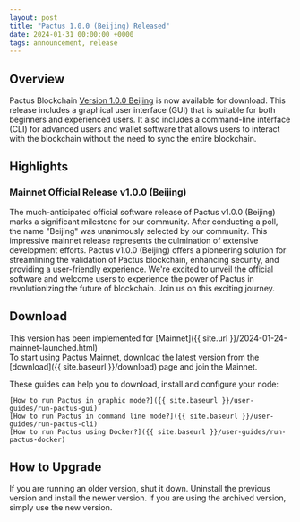 ```yaml
---
layout: post
title: "Pactus 1.0.0 (Beijing) Released"
date: 2024-01-31 00:00:00 +0000
tags: announcement, release
---
```


## Overview

Pactus Blockchain [Version 1.0.0 Beijing](https://github.com/pactus-project/pactus/releases/tag/v1.0.0)
is now available for download.
This release includes a graphical user interface (GUI) that
is suitable for both beginners and experienced users.
It also includes a command-line interface (CLI) for advanced users and wallet software
that allows users to interact with the blockchain without the need to sync the entire blockchain.

## Highlights

### Mainnet Official Release v1.0.0 (Beijing)

The much-anticipated official software release of Pactus v1.0.0 (Beijing) marks a significant milestone for our community. 
After conducting a poll, the name "Beijing" was unanimously selected by our community. This impressive mainnet release 
represents the culmination of extensive development efforts. Pactus v1.0.0 (Beijing) offers a pioneering solution for 
streamlining the validation of Pactus blockchain, enhancing security, and providing a user-friendly experience. 
We're excited to unveil the official software and welcome users to experience the power of Pactus in revolutionizing 
the future of blockchain. Join us on this exciting journey.

## Download

This version has been implemented for [Mainnet]({{ site.url }}/2024-01-24-mainnet-launched.html)  
To start using Pactus Mainnet, download the latest version from the [download]({{ site.baseurl }}/download) page and join the Mainnet.

These guides can help you to download, install and configure your node:

    [How to run Pactus in graphic mode?]({{ site.baseurl }}/user-guides/run-pactus-gui)
    [How to run Pactus in command line mode?]({{ site.baseurl }}/user-guides/run-pactus-cli)
    [How to run Pactus using Docker?]({{ site.baseurl }}/user-guides/run-pactus-docker)

## How to Upgrade

If you are running an older version, shut it down.
Uninstall the previous version and install the newer version.
If you are using the archived version, simply use the new version.
